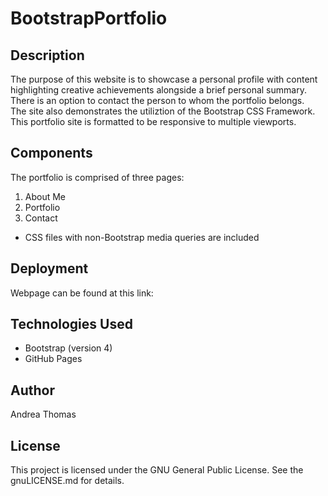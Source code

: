 # BootstrapPortfolio

## Description

The purpose of this website is to showcase a personal profile with content highlighting creative achievements alongside a brief personal summary.
There is an option to contact the person to whom the portfolio belongs.  
The site also demonstrates the utiliztion of the Bootstrap CSS Framework. 
This portfolio site is formatted to be responsive to multiple viewports. 

## Components

The portfolio is comprised of three pages:

1. About Me
2. Portfolio
3. Contact

* CSS files with non-Bootstrap media queries are included

## Deployment

Webpage can be found at this link: 

## Technologies Used

* Bootstrap (version 4)
* GitHub Pages

## Author

Andrea Thomas

## License 

This project is licensed under the GNU General Public License. See the gnuLICENSE.md for details. 

